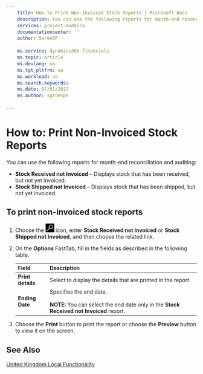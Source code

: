 ```yaml
---
    title: How to Print Non-Invoiced Stock Reports | Microsoft Docs
    description: You can use the following reports for month-end reconciliation and auditing:
    services: project-madeira
    documentationcenter: ''
    author: SorenGP

    ms.service: dynamics365-financials
    ms.topic: article
    ms.devlang: na
    ms.tgt_pltfrm: na
    ms.workload: na
    ms.search.keywords:
    ms.date: 07/01/2017
    ms.author: sgroespe

---
```

# How to: Print Non-Invoiced Stock Reports
You can use the following reports for month-end reconciliation and auditing:  

-   **Stock Received not Invoiced** – Displays stock that has been received, but not yet invoiced.  
-   **Stock Shipped not Invoiced** – Displays stock that has been shipped, but not yet invoiced.  

## To print non-invoiced stock reports  

1.  Choose the ![Search for Page or Report](../../media/ui-search/search_small.png "Search for Page or Report icon") icon, enter **Stock Received not Invoiced** or **Stock Shipped not Invoiced**, and then choose the related link.  
2.  On the **Options** FastTab, fill in the fields as described in the following table.  

    |Field|Description|  
    |---------------------------------|---------------------------------------|  
    |**Print details**|Select to display the details that are printed in the report.|  
    |**Ending Date**|Specifies the end date.<br /><br /> **NOTE:** You can select the end date only in the **Stock Received not Invoiced** report.|  

3.  Choose the **Print** button to print the report or choose the **Preview** button to view it on the screen.  

## See Also  
[United Kingdom Local Functionality](united-kingdom-local-functionality.md)
